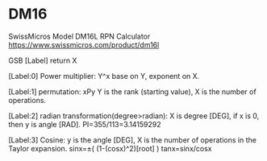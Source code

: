 # DM16
SwissMicros Model DM16L RPN Calculator
https://www.swissmicros.com/product/dm16l


GSB [Label]
return X

[Label:0]
Power multiplier: Y^x
base on Y, exponent on X.

[Label:1]
permutation: xPy
Y is the rank (starting value), X is the number of operations.

[Label:2]
radian transformation(degree>radian):
X is degree [DEG], if x is 0, then y is angle [RAD].
PI=355/113=3.14159292

[Label:3]
Cosine: y is the angle [DEG], X is the number of operations in the Taylor expansion.
sinx=±( (1-(cosx)^2)[root] )
tanx=sinx/cosx
